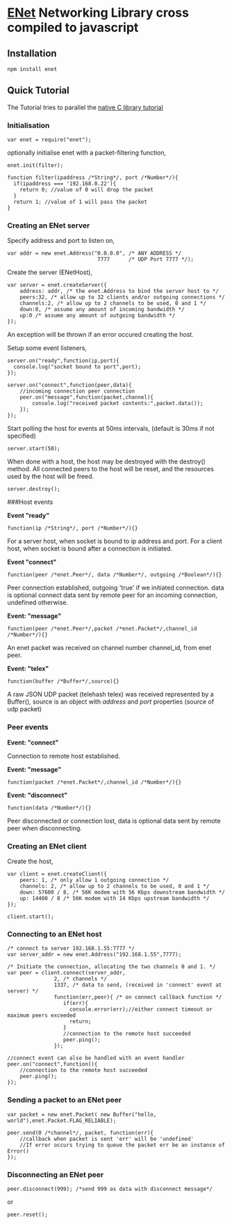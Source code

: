 # [ENet](http://enet.bespin.org/) Networking Library cross compiled to javascript

## Installation

    npm install enet


## Quick Tutorial

The Tutorial tries to parallel the [native C library tutorial](http://enet.bespin.org/Tutorial.html)

### Initialisation

    var enet = require("enet");

optionally initialise enet with a packet-filtering function,

    enet.init(filter);
    
    function filter(ipaddress /*String*/, port /*Number*/){
      if(ipaddress === '192.168.0.22'){
        return 0; //value of 0 will drop the packet
      }
      return 1; //value of 1 will pass the packet
    }

### Creating an ENet server

Specify address and port to listen on,

    var addr = new enet.Address("0.0.0.0", /* ANY ADDRESS */
                                 7777      /* UDP Port 7777 */);
    
Create the server (ENetHost),

    var server = enet.createServer({
        address: addr, /* the enet.Address to bind the server host to */
        peers:32, /* allow up to 32 clients and/or outgoing connections */
        channels:2, /* allow up to 2 channels to be used, 0 and 1 */
        down:0, /* assume any amount of incoming bandwidth */
        up:0 /* assume any amount of outgoing bandwidth */
    });
                              
An exception will be thrown if an error occured creating the host.

Setup some event listeners,

    server.on("ready",function(ip,port){
      console.log("socket bound to port",port);
    });
    
    server.on("connect",function(peer,data){
        //incoming connection peer connection
        peer.on("message",function(packet,channel){
            console.log("received packet contents:",packet.data());
        });
    });
    
Start polling the host for events at 50ms intervals, (default is 30ms if not specified)

    server.start(50);

When done with a host, the host may be destroyed with the destroy() method.
All connected peers to the host will be reset, and the resources used by the host will be freed.

    server.destroy();
     
###Host events

**Event "ready"**

    function(ip /*String*/, port /*Number*/){}
    
For a server host, when socket is bound to ip address and port.
For a client host, when socket is bound after a connection is initiated.
    
    
**Event "connect"**

    function(peer /*enet.Peer*/, data /*Number*/, outgoing /*Boolean*/){}

Peer connection established, outgoing 'true' if we initiated connection. data is optional connect data sent by remote peer
for an incoming connection, undefined otherwise.
    
    
**Event: "message"**

    function(peer /*enet.Peer*/,packet /*enet.Packet*/,channel_id /*Number*/){}
    
An enet packet was received on channel number channel_id, from enet peer.
    
    
**Event: "telex"**
    
    function(buffer /*Buffer*/,source){}
    
A raw JSON UDP packet (telehash telex) was received represented by a Buffer(),
source is an object with *address* and *port* properties (source of udp packet)

### Peer events

**Event: "connect"**

Connection to remote host established.

**Event: "message"**

    function(packet /*enet.Packet*/,channel_id /*Number*/){}

**Event: "disconnect"**

    function(data /*Number*/){}
    
Peer disconnected or connection lost, data is optional data sent by remote peer when disconnecting.
    

### Creating an ENet client

Create the host,

    var client = enet.createClient({
        peers: 1, /* only allow 1 outgoing connection */
        channels: 2, /* allow up to 2 channels to be used, 0 and 1 */
        down: 57600 / 8, /* 56K modem with 56 Kbps downstream bandwidth */
        up: 14400 / 8 /* 56K modem with 14 Kbps upstream bandwidth */
    });
                              
    client.start();
    
### Connecting to an ENet host
    /* connect to server 192.168.1.55:7777 */
    var server_addr = new enet.Address("192.168.1.55",7777);
 
    /* Initiate the connection, allocating the two channels 0 and 1. */
    var peer = client.connect(server_addr,
                   2, /* channels */
                   1337, /* data to send, (received in 'connect' event at server) */
                   function(err,peer){ /* on connect callback function */
                      if(err){
                        console.error(err);//either connect timeout or maximum peers exceeded
                        return;
                      }
                      //connection to the remote host succeeded
                      peer.ping();
                   });
                   
    //connect event can also be handled with an event handler
    peer.on("connect",function(){
        //connection to the remote host succeeded
        peer.ping();
    });
    
### Sending a packet to an ENet peer
    var packet = new enet.Packet( new Buffer("hello, world"),enet.Packet.FLAG_RELIABLE);
    
    peer.send(0 /*channel*/, packet, function(err){
        //callback when packet is sent 'err' will be 'undefined'
        //If error occurs trying to queue the packet err be an instance of Error()
    });


### Disconnecting an ENet peer

    peer.disconnect(999); /*send 999 as data with disconnect message*/
or

    peer.reset();



